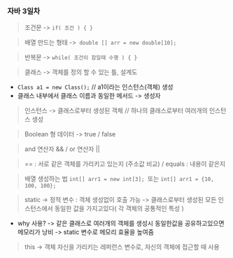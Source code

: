 ### 자바 3일차

> 조건문 -> `if( 조건 ) { }`

> 배열 만드는 형태 ->` double [] arr = new double[10];`

> 반복문 -> `while( 조건이 참일때 수행 ) { }`

> 클래스 -> 객체를 정의 할 수 있는 틀, 설계도

* `Class a1 = new Class();` // a1이라는 인스턴스(객체) 생성
* 클래스 내부에서 클래스 이름과 동일한 메서드 -> 생성자

> 인스턴스 -> 클래스로부터 생성된  객체 // 하나의 클래스로부터 여러개의 인스턴스 생성

> Boolean 형 데이터  -> true / false 

> and 연산자 && / or 연산자 ||

> == : 서로 같은 객체를 가리키고 있는지 (주소값 비교)  /   equals : 내용이 같은지

> 배열 생성하는 법 `int[] arr1 = new int[3]; `또는 `int[] arr1 = {10, 100, 100};`

> static -> 정적 변수 : 객체 생성없이 호출 가능 -> 클래스로부터 생성된 모든 인스턴스에서 동일한 값을 가지고있다( 각 객체의 공통적인 특성 )

* why 사용? -> 같은 클래스로 여러개의 객체를 생성시 동일한값을 공유하고있으면 메모리가 낭비 -> static 변수로 메모리 효율을 높여줌

> this -> 객체 자신을 가리키는 레퍼런스 변수로, 자신의 객체에 접근할 때 사용


